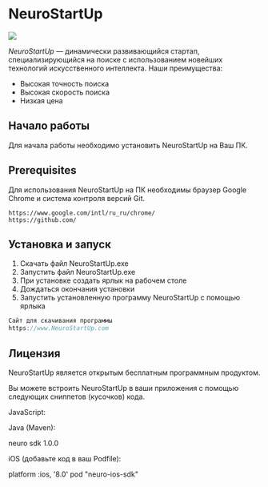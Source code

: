 # NeuroStartUp

![](https://camo.githubusercontent.com/c6727c717cad1e4820481abb87524f90782445c5/68747470733a2f2f692e696d6775722e636f6d2f495a4f525769492e706e67)

*NeuroStartUp* — динамически развивающийся стартап, специализирующийся на поиске с использованием новейших технологий искусственного интеллекта.
Наши преимущества:
* Высокая точность поиска
* Высокая скорость поиска
* Низкая цена
## Начало работы
Для начала работы необходимо установить NeuroStartUp на Ваш ПК.
## Prerequisites
Для использования NeuroStartUp на ПК необходимы браузер Google Chrome и система контроля версий Git.
```
https://www.google.com/intl/ru_ru/chrome/
https://github.com/
```
## Установка и запуск
1. Скачать файл NeuroStartUp.exe
2. Запустить файл NeuroStartUp.exe
3. При установке создать ярлык на рабочем столе
4. Дождаться окончания установки
5. Запустить установленную программу NeuroStartUp с помощью ярлыка
```javascript
Сайт для скачивания программы
https://www.NeuroStartUp.com
```
## Лицензия
NeuroStartUp является открытым бесплатным программным продуктом.

Вы можете встроить NeuroStartUp в ваши приложения с помощью следующих сниппетов (кусочков) кода.

JavaScript:

<script src="https://localhost/neuro.sdk.min.js"></script>

Java (Maven):

<dependency>
  <groupId>neuro</groupId>
  <artifactId>sdk</artifactId>
  <version>1.0.0</version>
</dependency>

iOS (добавьте код в ваш Podfile):

platform :ios, '8.0'
pod "neuro-ios-sdk"

